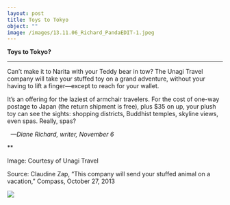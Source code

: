 ```yaml
---
layout: post
title: Toys to Tokyo
object: ""
image: /images/13.11.06_Richard_PandaEDIT-1.jpeg
---
```

**Toys to Tokyo?**

****

Can’t make it to Narita with your Teddy bear in tow? The Unagi Travel company will take your stuffed toy on a grand adventure, without your having to lift a finger—except to reach for your wallet.

It’s an offering for the laziest of armchair travelers. For the cost of one-way postage to Japan (the return shipment is free), plus \$35 on up, your plush toy can see the sights: shopping districts, Buddhist temples, skyline views, even spas. Really, spas?    

  *—Diane Richard, writer, November 6*

**

Image: Courtesy of Unagi Travel

Source: Claudine Zap, “This company will send your stuffed animal on a vacation,” Compass, October 27, 2013 

![]({{siteurl.base}}/images/13.11.06_Richard_PandaEDIT-1.jpeg)
